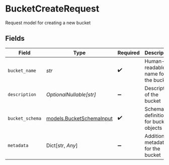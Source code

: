 # BucketCreateRequest

Request model for creating a new bucket


## Fields

| Field                                                      | Type                                                       | Required                                                   | Description                                                |
| ---------------------------------------------------------- | ---------------------------------------------------------- | ---------------------------------------------------------- | ---------------------------------------------------------- |
| `bucket_name`                                              | *str*                                                      | :heavy_check_mark:                                         | Human-readable name for the bucket                         |
| `description`                                              | *OptionalNullable[str]*                                    | :heavy_minus_sign:                                         | Description of the bucket                                  |
| `bucket_schema`                                            | [models.BucketSchemaInput](../models/bucketschemainput.md) | :heavy_check_mark:                                         | Schema definition for bucket objects                       |
| `metadata`                                                 | Dict[str, *Any*]                                           | :heavy_minus_sign:                                         | Additional metadata for the bucket                         |